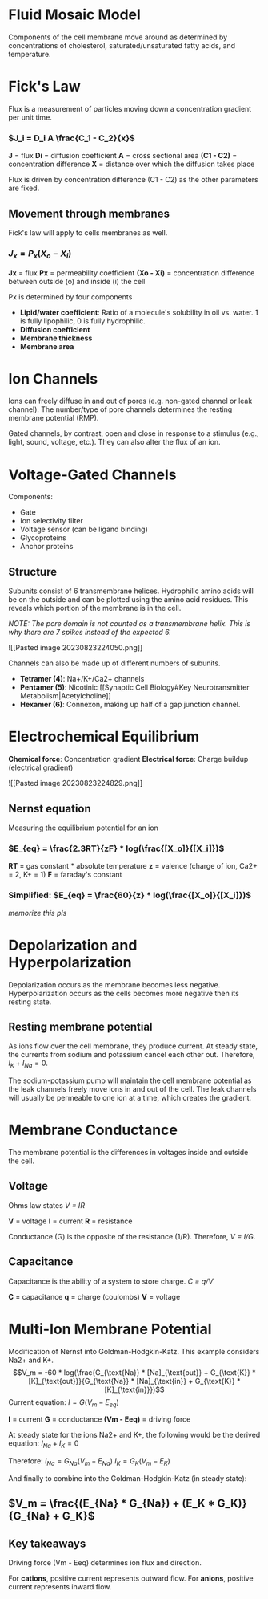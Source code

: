 # Fluid Mosaic Model
Components of the cell membrane move around as determined by concentrations of cholesterol, saturated/unsaturated fatty acids, and temperature.
# Fick's Law
Flux is a measurement of particles moving down a concentration gradient per unit time.
### $J_i = D_i A \frac{C_1 - C_2}{x}$ 
**J** = flux
**Di** = diffusion coefficient
**A** = cross sectional area
**(C1 - C2)** = concentration difference
**X** = distance over which the diffusion takes place

Flux is driven by concentration difference (C1 - C2) as the other parameters are fixed.
## Movement through membranes
Fick's law will apply to cells membranes as well.
### $J_x = P_x (X_o - X_i)$
**Jx** = flux
**Px** = permeability coefficient
**(Xo - Xi)** = concentration difference between outside (o) and inside (i) the cell

Px is determined by four components
- **Lipid/water coefficient**: Ratio of a molecule's solubility in oil vs. water. 1 is fully lipophilic, 0 is fully hydrophilic.
- **Diffusion coefficient**
- **Membrane thickness**
- **Membrane area**
# Ion Channels
Ions can freely diffuse in and out of pores (e.g. non-gated channel or leak channel). The number/type of pore channels determines the resting membrane potential (RMP).

Gated channels, by contrast, open and close in response to a stimulus (e.g., light, sound, voltage, etc.). They can also alter the flux of an ion.
# Voltage-Gated Channels
Components:
- Gate
- Ion selectivity filter
- Voltage sensor (can be ligand binding)
- Glycoproteins
- Anchor proteins
## Structure
Subunits consist of 6 transmembrane helices. Hydrophilic amino acids will be on the outside and can be plotted using the amino acid residues. This reveals which portion of the membrane is in the cell.

*NOTE: The pore domain is not counted as a transmembrane helix. This is why there are 7 spikes instead of the expected 6.*

![[Pasted image 20230823224050.png]]

Channels can also be made up of different numbers of subunits. 

- **Tetramer (4)**: Na+/K+/Ca2+ channels
- **Pentamer (5)**: Nicotinic [[Synaptic Cell Biology#Key Neurotransmitter Metabolism|Acetylcholine]]
- **Hexamer (6)**: Connexon, making up half of a gap junction channel.
# Electrochemical Equilibrium
**Chemical force**: Concentration gradient
**Electrical force**: Charge buildup (electrical gradient)

![[Pasted image 20230823224829.png]]
## Nernst equation
Measuring the equilibrium potential for an ion
### $E_{eq} = \frac{2.3RT}{zF} * log(\frac{[X_o]}{[X_i]})$
**RT** = gas constant * absolute temperature
**z** = valence (charge of ion, Ca2+ = 2, K+ = 1)
**F** = faraday's constant
### Simplified: $E_{eq} = \frac{60}{z} * log(\frac{[X_o]}{[X_i]})$
*memorize this pls*
# Depolarization and Hyperpolarization
Depolarization occurs as the membrane becomes less negative. Hyperpolarization occurs as the cells becomes more negative then its resting state.
## Resting membrane potential
As ions flow over the cell membrane, they produce current. At steady state, the currents from sodium and potassium cancel each other out. Therefore, $I_K + I_{Na} = 0$.

The sodium-potassium pump will maintain the cell membrane potential as the leak channels freely move ions in and out of the cell. The leak channels will usually be permeable to one ion at a time, which creates the gradient.
# Membrane Conductance
The membrane potential is the differences in voltages inside and outside the cell.
## Voltage
Ohms law states *V = IR*

**V** = voltage
**I** = current
**R** = resistance

Conductance (G) is the opposite of the resistance (1/R). Therefore, *V = I/G*.
## Capacitance
Capacitance is the ability of a system to store charge. *C = q/V*

**C** = capacitance
**q** = charge (coulombs)
**V** = voltage
# Multi-Ion Membrane Potential
Modification of Nernst into Goldman-Hodgkin-Katz. This example considers Na2+ and K+.
$$V_m = -60 * log(\frac{G_{\text{Na}} * [Na]_{\text{out}} + G_{\text{K}} * [K]_{\text{out}}}{G_{\text{Na}} * [Na]_{\text{in}} + G_{\text{K}} *[K]_{\text{in}}})$$
Current equation:
$I = G(V_m - E_{eq})$

**I** = current
**G** = conductance
**(Vm - Eeq)** = driving force

At steady state for the ions Na2+ and K+, the following would be the derived equation:
$I_{Na} + I_K = 0$

Therefore:
$I_{Na} = G_{Na}(V_m - E_{Na})$
$I_{K} = G_{K}(V_m - E_{K})$

And finally to combine into the Goldman-Hodgkin-Katz (in steady state):
## $V_m = \frac{(E_{Na} * G_{Na}) + (E_K * G_K)}{G_{Na} + G_K}$

## Key takeaways
Driving force (Vm - Eeq) determines ion flux and direction. 

For **cations**, positive current represents outward flow.
For **anions**, positive current represents inward flow.